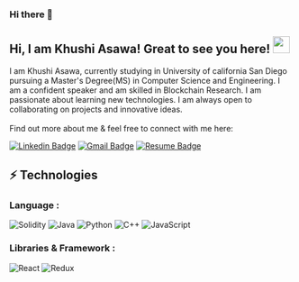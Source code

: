 ### Hi there 👋

## Hi, I am Khushi Asawa! Great to see you here! <img src="https://raw.githubusercontent.com/aemmadi/aemmadi/master/wave.gif" width="30px">

I am Khushi Asawa, currently studying in University of california San Diego pursuing a Master's Degree(MS) in Computer Science and Engineering. I am a confident speaker and am skilled in Blockchain Research. I am passionate about learning new technologies. I am always open to collaborating on projects and innovative ideas. <br></br>Find out more about me & feel free to connect with me here:

[![Linkedin Badge](https://img.shields.io/badge/-Khushi%20Asawa-blue?style=flat-square&logo=Linkedin&logoColor=white)](https://www.linkedin.com/in/khushi-asawa-300616187/)
[![Gmail Badge](https://img.shields.io/badge/-khushiasawa31@gmail.com-c14438?style=flat-square&logo=Gmail&logoColor=white)](mailto:khushiasawa31@gmail.com)
[![Resume Badge](https://img.shields.io/badge/Resume-Khushi%20Asawa-blue?labelColor=grey)](https://drive.google.com/file/d/1m-DmbfttOctY7CHsaKbXv7GinvykJ4PR/view?usp=sharing)
<!-- [![Website Badge](https://img.shields.io/badge/-Portfolio-black?style=flat-square&logo=Wordpress&logoColor=white)](https://divyank00.github.io/)
 -->
## ⚡ Technologies

### Language :
![Solidity](https://img.shields.io/badge/Solidity-%23363636.svg?style=for-the-badge&logo=solidity&logoColor=white)
![Java](https://img.shields.io/badge/java-%23ED8B00.svg?style=for-the-badge&logo=java&logoColor=white)
![Python](https://img.shields.io/badge/python-3670A0?style=for-the-badge&logo=python&logoColor=ffdd54)
![C++](https://img.shields.io/badge/c++-%2300599C.svg?style=for-the-badge&logo=c%2B%2B&logoColor=white)
	![JavaScript](https://img.shields.io/badge/javascript-%23323330.svg?style=for-the-badge&logo=javascript&logoColor=%23F7DF1E)
 
### Libraries & Framework :

![React](https://img.shields.io/badge/react-%2320232a.svg?style=for-the-badge&logo=react&logoColor=%2361DAFB)
![Redux](https://img.shields.io/badge/redux-%23593d88.svg?style=for-the-badge&logo=redux&logoColor=white)


<!--
**Khushiasawa31/Khushiasawa31** is a ✨ _special_ ✨ repository because its `README.md` (this file) appears on your GitHub profile.

Here are some ideas to get you started:

- 🔭 I’m currently working on ...
- 🌱 I’m currently learning ...
- 👯 I’m looking to collaborate on ...
- 🤔 I’m looking for help with ...
- 💬 Ask me about ...
- 📫 How to reach me: ...
- 😄 Pronouns: ...
- ⚡ Fun fact: ...
-->
